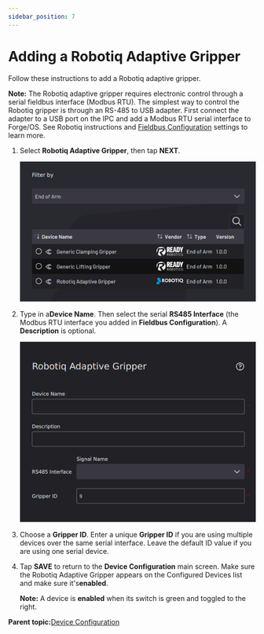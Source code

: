 ```yaml
---
sidebar_position: 7
---
```


# Adding a Robotiq Adaptive Gripper

Follow these instructions to add a Robotiq adaptive gripper.

**Note:** The Robotiq adaptive gripper requires electronic control through a serial fieldbus interface \(Modbus RTU\). The simplest way to control the Robotiq gripper is through an RS-485 to USB adapter. First connect the adapter to a USB port on the IPC and add a Modbus RTU serial interface to Forge/OS. See Robotiq instructions and [Fieldbus Configuration](../Settings/FieldbusConfiguration.md) settings to learn more.

1.  Select **Robotiq Adaptive Gripper**, then tap **NEXT**.

    ![](../Images/DeviceConfiguration/DeviceLibrary-Filter-EndOfArm.png)

2.  Type in a**Device Name**. Then select the serial **RS485 Interface** \(the Modbus RTU interface you added in **Fieldbus Configuration**\). A **Description** is optional.

    ![](../Images/DeviceConfiguration/RobotiqAdaptiveGripper-Home.png)

3.  Choose a **Gripper ID**. Enter a unique **Gripper ID** if you are using multiple devices over the same serial interface. Leave the default ID value if you are using one serial device.

4.  Tap **SAVE** to return to the **Device Configuration** main screen. Make sure the Robotiq Adaptive Gripper appears on the Configured Devices list and make sure it's ​**enabled**​.

    **Note:** A device is **enabled** when its switch is green and toggled to the right.


**Parent topic:**[Device Configuration](../DeviceConfiguration/DeviceConfigurationOverview.md)

